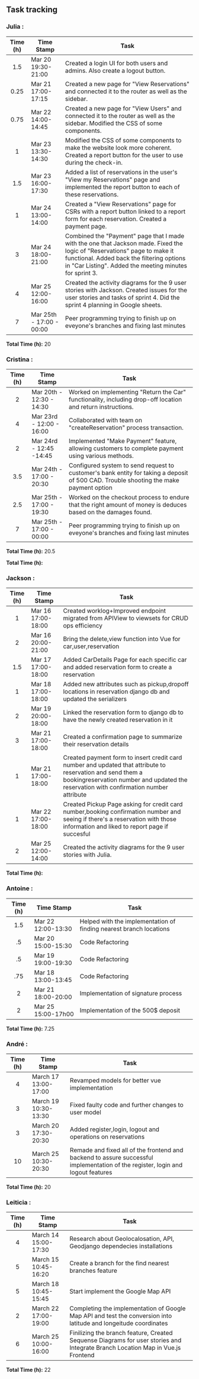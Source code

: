 ## Task tracking

### Julia :

| Time (h) | Time Stamp            | Task                                                                                                                          |
| :------: | ----------------------|------------------------------------------------------------------------------------------------------------------------ |
|   1.5     | Mar 20 19:30-21:00 |Created a login UI for both users and admins. Also create a logout button.|
|   0.25     | Mar 21 17:00-17:15 |Created a new page for "View Reservations" and connected it to the router as well as the sidebar.|
|   0.75     | Mar 22 14:00-14:45 |Created a new page for "View Users" and connected it to the router as well as the sidebar. Modified the CSS of some components.|
|   1     | Mar 23 13:30-14:30 |Modified the CSS of some components to make the website look more coherent. Created a report button for the user to use during the check-in.|
|   1.5     | Mar 23 16:00-17:30 |Added a list of reservations in the user's "View my Reservations" page and implemented the report button to each of these reservations.|
|   1     | Mar 24 13:00-14:00 |Created a "View Reservations" page for CSRs with a report button linked to a report form for each reservation. Created a payment page.|
|   3     | Mar 24 18:00-21:00 |Combined the "Payment" page that I made with the one that Jackson made. Fixed the logic of "Reservations" page to make it functional. Added back the filtering options in "Car Listing". Added the meeting minutes for sprint 3.|
|   4    | Mar 25 12:00-16:00 |Created the activity diagrams for the 9 user stories with Jackson. Created issues for the user stories and tasks of sprint 4. Did the sprint 4 planning in Google sheets.|
|   7    | Mar 25th - 17:00 - 00:00| Peer programming trying to finish up on eveyone's branches and fixing last minutes                             |

**Total Time (h):** 20

### Cristina :

| Time (h) | Time Stamp               | Task                                                                                                      |
| :------: | ------------------------ | --------------------------------------------------------------------------------------------------------- |
|   2    | Mar 20th - 12:30 - 14:30| Worked on implementing "Return the Car" functionality, including drop-off location and return instructions.|
|   4   | Mar 23rd - 12:00 - 16:00| Collaborated with team on "createReservation" process transaction.|
|   2   | Mar 24rd - 12:45 -14:45| Implemented "Make Payment" feature, allowing customers to complete payment using various methods.          |
|   3.5    | Mar 24th - 17:00 - 20:30| Configured system to send request to customer's bank entity for taking a deposit of 500 CAD. Trouble shooting the make payment option              |
|   2.5    | Mar 25th - 17:00 - 19:30| Worked on the checkout process to endure that the right amount of money is deduces based on the damages found.                              |
|   7    | Mar 25th - 17:00 - 00:00| Peer programming trying to finish up on eveyone's branches and fixing last minutes                             |

**Total Time (h):** 20.5



**Total Time (h):** 

### Jackson :

| Time (h) | Time Stamp            | Task                                                                                                                          |
| :------: | ----------------------|------------------------------------------------------------------------------------------------------------------------------ |
|   1      | Mar 16 17:00-18:00 |    Created worklog+Improved endpoint migrated from APIView to viewsets for CRUD ops efficiency                                   |
|     2   | Mar 16 20:00-21:00 |    Bring the delete,view function into Vue for car,user,reservation                                   |
|    1.5    | Mar 17 17:00-18:00 |    Added CarDetails Page for each specific car and added reservation form to create a reservation                                |
|    1     | Mar 18 17:00-18:00 |    Added new attributes such as pickup,dropoff locations in reservation django db and updated the serializers                    |
|    2     | Mar 19 20:00-18:00 |    Linked the reservation form to django db to have the newly created reservation in it                                          |
|    3    | Mar 21 17:00-18:00 |    Created a confirmation page to summarize their reservation details                                   |
|    1     | Mar 21 17:00-18:00 |    Created payment form to insert credit card number and updated that attribute to reservation and send them a bookingreservation number and updated the reservation with confirmation number attribute|
|     1    | Mar 22 17:00-18:00 |    Created Pickup Page asking for credit card number,booking confirmation number and seeing if there's a reservation with those information and liked to report page if succesful|
|   2      | Mar 25 12:00-14:00 |    Created the activity diagrams for the 9 user stories with Julia.|

                                

**Total Time (h):** 
 
### Antoine :

| Time (h) | Time Stamp            | Task                                                                                                                          |
| :------: |-----------------------|-------------------------------------------------------------------------------------------------------------------------------|  
|    1.5    | Mar 22 12:00-13:30   | Helped with the implementation of finding nearest branch locations
|    .5     | Mar 20 15:00-15:30   | Code Refactoring
|    .5     | Mar 19 19:00-19:30   | Code Refactoring
|    .75    | Mar 18 13:00-13:45   | Code Refactoring
|     2     | Mar 21 18:00-20:00   | Implementation of signature process
|     2     | Mar 25 15:00-17h00   | Implementation of the 500$ deposit



**Total Time (h):** 7.25             

### André :

| Time (h) | Time Stamp            | Task                                                                                                                          |
| :------: | ----------------------|------------------------------------------------------------------------------------------------------------------------------ |
|    4     | March 17 13:00-17:00 | Revamped models for better vue implementation |
|    3     | March 19 10:30-13:30 | Fixed faulty code and further changes to user model |
|    3     | March 20 17:30-20:30 | Added register,login, logout and operations on reservations|
|    10     | March 25 10:30-20:30 | Remade and fixed all of the frontend and backend to assure successful implementation of the register, login and logout features |

**Total Time (h):** 20

### Leiticia :

| Time (h) | Time Stamp            | Task                                                                                                                          |
| :------: | ----------------------|------------------------------------------------------------------------------------------------------------------------------ |
|    4     | March 14 15:00-17:30 | Research about Geolocalosation, API, Geodjango dependecies installations |
|    5     | March 15 10:45-16:20 | Create a branch for the find nearest branches feature |
|    5     | March 18 10:45-15:45 | Start implement the Google Map API |
|    2     | March 22 17:00-19:00 | Completing the implementation of Google Map API and test the conversion into latitude and longeitude coordinates |
|    6     | March 25 10:00-16:00 | Finilizing the branch feature, Created Sequense Diagrams for user stories and Integrate Branch Location Map in Vue.js Frontend |

**Total Time (h):** 22
